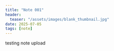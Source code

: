 ```yaml
---
title: "Note 001"
header:
  teaser: "/assets/images/blank_thumbnail.jpg"
date: 2025-07-05
tags: [note]
---
```

testing note upload
